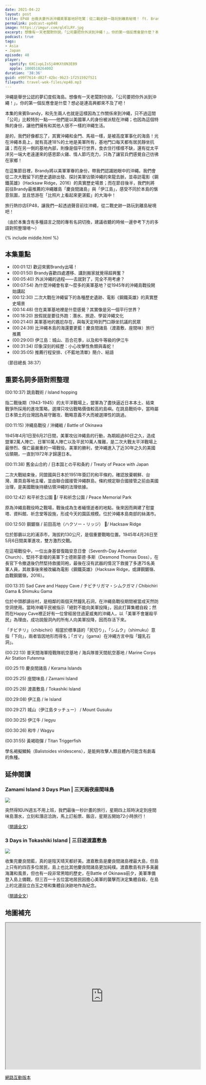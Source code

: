 ```yaml
---
date: 2021-04-22
layout: post
title: EP48 台裔夫妻外派沖繩美軍基地好吃驚：從二戰史跡一路玩到離島秘境！ ft. Brandy's List 不藍地清單
permalink: podcast-ep048
image: https://imgur.com/ql4lLRY.jpg
excerpt: 想像有一天老闆對你說，「公司要把你外派到沖繩！」，你的第一個反應會是什麼？本集的來賓Brandy和先生以美國軍人的身份被派駐在沖繩，也因此擁有和其他人很不一樣的沖繩生活。這集節目我們就要從駐日美軍的視角出發，重新認識沖繩，並且前往離島秘境，感受不同於本島的愜意氛圍！
podcast: true
tags:
- Asia
- Japan
episode: 48
player:
  spotify: 6XCivpLIsSj4HKXtON3E89
  apple: 1000518264002
duration: '38:36'
guid: e99f7614-d82f-42bc-9b23-1f251592f521
filepath: travel-wok-files/ep48.mp3
---
```


沖繩是舉世公認的夢幻度假海島。想像有一天老闆對你說，「公司要把你外派到沖繩！」，你的第一個反應會是什麼？想必是連高興都來不及了吧！

本集的來賓Brandy，和先生兩人也就是這樣因為工作關係來到沖繩，只不過這間「公司」比較特別一點——他們是以美國軍人的身份被派駐在沖繩；也因為這個特殊的身份，讓他們擁有和其他人很不一樣的沖繩生活。

是的，我們好像都忘了，其實沖繩和金門、馬祖一樣，是被高度軍事化的海島！光在沖繩本島上，就有高達18%的土地是美軍所有，基地門口每天都有居民靜坐抗議；而在另一側的基地內部，則像是個平行世界，食衣住行樣樣不缺，還有從太平洋另一端大老遠運來的感恩節火雞、情人節巧克力，只為了讓官兵們感覺自己彷彿在家鄉！

在這集節目裡，Brandy將以美軍軍眷的身份，帶我們認識她眼中的沖繩。我們會從二次大戰留下的歷史遺跡出發、探討美軍佔領沖繩的來龍去脈，並尋訪電影《鋼鐵英雄》（Hacksaw Ridge，2016）的真實歷史場景；而在節目後半，我們則將前往Brandy最推薦的沖繩離島「慶良間諸島」與「伊江島」，感受不同於本島的愜意氛圍，並且悠游在「比照片上看起來更湛藍」的大海中！

旅行熱炒店EP48，讓我們一起透過聲音前往沖繩，從二戰史跡一路玩到離島秘境吧！

（由於本集含有多種語言之間的專有名詞切換，建議收聽的時候一邊參考下方的多語對照整理唷～）

{% include middle.html %}

## 本集重點

* (00:01:12) 歡迎來賓Brandy出場！
* (00:01:50) Brandy喜歡四處遷移、講到搬家就覺得超興奮？
* (00:05:40) 外派沖繩的過程——去就對了，完全不用考慮？
* (00:07:54) 為什麼沖繩會有拿～麼多的美軍基地？從1945年的沖繩島戰役開始講起
* (00:12:30) 二次大戰在沖繩留下的各種歷史遺跡、電影《鋼鐵英雄》的真實歷史場景
* (00:14:48) 住在美軍基地裡是什麼感覺？其實像是另一個平行世界？
* (00:18:20) 放假就是要往外跑：潛水、旅遊、學習沖繩文化
* (00:21:40) 美軍基地的尷尬存在，與每天定時到門口靜坐抗議的民眾
* (00:24:39) 比沖繩本島的海還要更藍！慶良間諸島（渡嘉敷、座間味）旅行推薦
* (00:29:00) 伊江島：城山、百合花季，以及和牛等級的伊江牛
* (00:31:34) 印象深刻的經歷：小心攻擊性魚類與毒蛇！
* (00:35:05) 推薦行程安排、《不藍地清單》簡介、結語

（節目總長 38:37）

## 重要名詞多語對照整理

(00:10:37) 跳島戰術 / Island hopping

指二戰後期（1943-1945）的太平洋戰場上，盟軍為了盡快逼近日本本土、結束戰爭所採用的進攻策略，選擇只攻佔戰略價值較高的島嶼。在跳島戰術中，當時屬日本領土的台灣因為易守難攻、戰略意義不大而被選擇性的跳過。

(00:11:15) 沖繩島戰役 / 沖縄戦 / Battle of Okinawa

1945年4月1日至6月21日間，美軍攻佔沖繩島的行動，為期超過80日之久，造成盟軍2萬人陣亡、日軍10萬人陣亡以及平民10萬人罹難，是二次大戰太平洋戰場上最慘烈、傷亡最嚴重的一場戰役。美軍的勝利，使沖繩進入了近30年之久的美國佔領期，一直到1972年才歸還日本。

(00:11:38) 舊金山合約 / 日本国との平和条約 / Treaty of Peace with Japan

二次大戰結束後，同盟國與日本於1951年簽訂的和平條約，確認放棄朝鮮、台灣、庫頁島等地主權，並由聯合國接管沖繩群島。條約規定聯合國接管之前由美國治理，是美國戰後持續佔領沖繩的法理依據。

(00:12:42) 和平祈念公園 / 平和祈念公園 / Peace Memorial Park

原為沖繩島戰役時之戰場，戰後成為生者緬懷逝者的地點，後來因而興建了慰靈塔、資料館、祈念堂等設施，形成今天的園區規模。位於沖繩本島南部的絲滿市。

(00:12:50) 鋼鋸嶺 / 前田高地（ハクソー・リッジ） / Hacksaw Ridge

位於那霸以北的浦添市，海拔約130公尺，是個重要戰略位置。1945年4月26日至5月6日間美軍進攻，雙方激烈交戰。

在這場戰役中，一位出身基督復臨安息日會（Seventh-Day Adventist Church）、堅持不拿槍的美軍下士德斯蒙德·多斯（Desmond Thomas Doss），在長官下令撤退後仍然堅持救援同袍，最後在沒有武器的情況下救援了多達75名美軍人員，其故事後來被改編為電影《鋼鐵英雄》（Hacksaw Ridge，或譯鋼鋸嶺、血戰鋼鋸嶺，2016）。

(00:13:31) Sad Cave and Happy Cave / チビチリガマ・シムクガマ / Chibichiri Gama & Shimuku Gama

位於中頭郡讀谷村，是相鄰的兩個天然鐘乳石洞，在沖繩島戰役期間被當成天然防空洞使用。當時沖繩平民被指示「絕對不能向美軍投降」，因此打算集體自殺；然而在Happy Cave裡正好有一位曾經居住過夏威夷的沖繩人，以「美軍不會屠殺平民」為理由，成功說服洞內的所有人向美軍投降，因而存活下來。

「チビチリ」（chibichiri）相當於標準語的「尻切り」，「シムク」（shimuku）意指「下向」，兩者皆因地形而得名；「ガマ」（gama）在沖繩方言中指「鐘乳石洞」。

(00:22:13) 普天間海軍陸戰隊航空基地 / 海兵隊普天間航空基地 / Marine Corps Air Station Futenma

(00:25:11) 慶良間諸島 / Kerama Islands

(00:25:25) 座間味島 / Zamami Island

(00:25:28) 渡嘉敷島 / Tokashiki Island

(00:29:08) 伊江島 / Ie Island

(00:29:27) 城山（伊江島タッチュー） / Mount Gusuku

(00:30:25) 伊江牛 / Iegyu

(00:30:26) 和牛 / Wagyu

(00:31:55) 黃褐砲彈 / Titan Triggerfish

學名褐擬鱗魨（Balistoides viridescens），是能夠攻擊人類且體內可能含有劇毒的魚種。

## 延伸閱讀

### Zamami Island 3 Days Plan | 三天兩夜座間味島

![](https://images.squarespace-cdn.com/content/v1/5a7296787131a544401e8a37/1603709126854-PKAQKLJPH70IVZDBBM46/ke17ZwdGBToddI8pDm48kLkXF2pIyv_F2eUT9F60jBl7gQa3H78H3Y0txjaiv_0fDoOvxcdMmMKkDsyUqMSsMWxHk725yiiHCCLfrh8O1z4YTzHvnKhyp6Da-NYroOW3ZGjoBKy3azqku80C789l0iyqMbMesKd95J-X4EagrgU9L3Sa3U8cogeb0tjXbfawd0urKshkc5MgdBeJmALQKw/Snapseed+37.jpg)

突然得知UN週五不用上班，我們最後一秒計畫的旅行，星期四上班時決定到座間味島潛水，立刻和潛店洽詢，馬上訂船票、飯店，星期五開始72小時旅行！

（[閱讀全文](https://www.brandyslist.co/blog/2020/10/26/zamami-island-3-days-plan-)）

### 3 Days in Tokashiki Island | 三日遊渡嘉敷島

![](https://images.squarespace-cdn.com/content/v1/5a7296787131a544401e8a37/1605768823552-ERGHL2A10RKXNMDO9AUR/ke17ZwdGBToddI8pDm48kLkXF2pIyv_F2eUT9F60jBl7gQa3H78H3Y0txjaiv_0fDoOvxcdMmMKkDsyUqMSsMWxHk725yiiHCCLfrh8O1z4YTzHvnKhyp6Da-NYroOW3ZGjoBKy3azqku80C789l0iyqMbMesKd95J-X4EagrgU9L3Sa3U8cogeb0tjXbfawd0urKshkc5MgdBeJmALQKw/Snapseed+104.jpg)

收集完慶良間藍，真的是陰天晴天都好美。渡嘉敷島是慶良間諸島裡最大島，但島上只有約四百多位居民，島上也比其他慶良間諸島更加純樸。渡嘉敷島有許多美麗海灘和風景，但也有一段非常黑暗的歷史，在Battle of Okinawa前夕，美軍準備登入島上備戰，但三百一十五位當地居民因擔心美軍的襲擊而決定集體自殺，在島上的北邊設立白玉之塔和集體自決跡地作為紀念。

（[閱讀全文](https://www.brandyslist.co/blog/2020/11/19/3-days-in-tokashiki-island-)）

## 地圖補充

<iframe src="https://www.google.com/maps/d/u/0/embed?mid=1xCpwfRtEBUtFDj7TReCf7a9Og8oSBUTf" width="640" height="480"></iframe>

[網路互動版本](https://www.google.com/maps/d/u/0/viewer?mid=1xCpwfRtEBUtFDj7TReCf7a9Og8oSBUTf)
